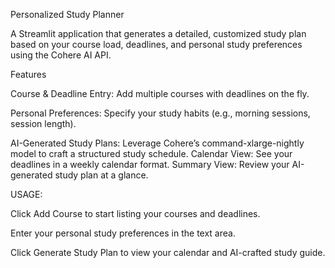 Personalized Study Planner

A Streamlit application that generates a detailed, customized study plan based on your course load, deadlines, and personal study preferences using the Cohere AI API.

Features

Course & Deadline Entry: Add multiple courses with deadlines on the fly.

Personal Preferences: Specify your study habits (e.g., morning sessions, session length).

AI-Generated Study Plans: Leverage Cohere’s command-xlarge-nightly model to craft a structured study schedule.
Calendar View: See your deadlines in a weekly calendar format.
Summary View: Review your AI-generated study plan at a glance.

USAGE:

Click Add Course to start listing your courses and deadlines.

Enter your personal study preferences in the text area.

Click Generate Study Plan to view your calendar and AI-crafted study guide.
